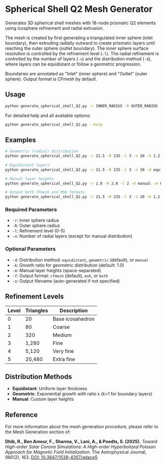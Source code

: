 # Spherical Shell Q2 Mesh Generator

Generates 3D spherical shell meshes with 18-node prismatic Q2 elements using icosphere refinement and radial extrusion.

The mesh is created by first generating a triangulated inner sphere (inlet boundary), then extruding radially outward to create prismatic layers until reaching the outer sphere (outlet boundary). The inner sphere surface resolution is controlled by the refinement level (`-l`). The radial refinement is controlled by the number of layers (`-n`) and the distribution method (`-d`), where layers can be equidistant or follow a geometric progression. 

Boundaries are annotated as "Inlet" (inner sphere) and "Outlet" (outer sphere). Output format is CFmesh by default.

## Usage

```bash
python generate_spherical_shell_Q2.py -r INNER_RADIUS -R OUTER_RADIUS -l REFINEMENT_LEVEL -n NUM_LAYERS [options]
```

For detailed help and all available options:
```bash
python generate_spherical_shell_Q2.py --help
```

## Examples

```bash
# Geometric (radial) distribution 
python generate_spherical_shell_Q2.py -r 21.5 -R 235 -l 3 -n 20 -k 1.2
 
# Equidistant layers
python generate_spherical_shell_Q2.py -r 21.5 -R 235 -l 3 -n 30 -d equidistant

# Manual layer heights
python generate_spherical_shell_Q2.py -r 1.0 -R 2.0 -l 2 -d manual -m 0.3 0.4 0.3

# Output both CFmesh and MSH formats
python generate_spherical_shell_Q2.py -r 21.5 -R 235 -l 3 -n 20 -k 1.2 -f both
```

### Required Parameters
- `-r`: Inner sphere radius
- `-R`: Outer sphere radius  
- `-l`: Refinement level (0-5)
- `-n`: Number of radial layers (except for manual distribution)

### Optional Parameters
- `-d`: Distribution method: `equidistant`, `geometric` (default), or `manual`
- `-k`: Growth ratio for geometric distribution (default: 1.0)
- `-m`: Manual layer heights (space-separated)
- `-f`: Output format: `cfmesh` (default), `msh`, or `both`
- `-o`: Output filename (auto-generated if not specified)

## Refinement Levels

| Level | Triangles | Description      |
|-------|-----------|------------------|
| 0     | 20        | Base icosahedron |
| 1     | 80        | Coarse           |
| 2     | 320       | Medium           |
| 3     | 1,280     | Fine             |
| 4     | 5,120     | Very fine        |
| 5     | 20,480    | Extra fine       |

## Distribution Methods

- **Equidistant**: Uniform layer thickness
- **Geometric**: Exponential growth with ratio `k` (k>1 for boundary layers)
- **Manual**: Custom layer heights

## Reference

For more information about the mesh generation procedure, please refer to the Mesh Generation section of:

**Dhib, R., Ben Ameur, F., Sharma, V., Lani, A., & Poedts, S. (2025).** *Toward High-order Solar Corona Simulations: A High-order Hyperbolized Poisson Approach for Magnetic Field Initialization.* The Astrophysical Journal, 980(2), 163. [DOI: 10.3847/1538-4357/adace5](https://doi.org/10.3847/1538-4357/adace5)

